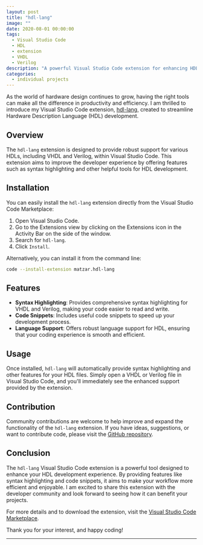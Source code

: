 ```yaml
---
layout: post
title: "hdl-lang"
image: ""
date: 2020-08-01 00:00:00
tags:
  - Visual Studio Code
  - HDL
  - extension
  - VHDL
  - Verilog
description: "A powerful Visual Studio Code extension for enhancing HDL development with syntax highlighting and more."
categories:
  - individual projects
---
```


<!-- ## HDL-Lang: Enhance Your HDL Development in Visual Studio Code -->

As the world of hardware design continues to grow, having the right tools can make all the difference in productivity and efficiency. I am thrilled to introduce my Visual Studio Code extension, [hdl-lang](https://marketplace.visualstudio.com/items?itemName=matzar.hdl-lang), created to streamline Hardware Description Language (HDL) development.

## Overview

The `hdl-lang` extension is designed to provide robust support for various HDLs, including VHDL and Verilog, within Visual Studio Code. This extension aims to improve the developer experience by offering features such as syntax highlighting and other helpful tools for HDL development.

## Installation

You can easily install the `hdl-lang` extension directly from the Visual Studio Code Marketplace:

1. Open Visual Studio Code.
2. Go to the Extensions view by clicking on the Extensions icon in the Activity Bar on the side of the window.
3. Search for `hdl-lang`.
4. Click `Install`.

Alternatively, you can install it from the command line:

```sh
code --install-extension matzar.hdl-lang
```

## Features

- **Syntax Highlighting**: Provides comprehensive syntax highlighting for VHDL and Verilog, making your code easier to read and write.
- **Code Snippets**: Includes useful code snippets to speed up your development process.
- **Language Support**: Offers robust language support for HDL, ensuring that your coding experience is smooth and efficient.

## Usage

Once installed, `hdl-lang` will automatically provide syntax highlighting and other features for your HDL files. Simply open a VHDL or Verilog file in Visual Studio Code, and you'll immediately see the enhanced support provided by the extension.

## Contribution

Community contributions are welcome to help improve and expand the functionality of the `hdl-lang` extension. If you have ideas, suggestions, or want to contribute code, please visit the [GitHub repository](https://github.com/matzar/hdl-lang).

## Conclusion

The `hdl-lang` Visual Studio Code extension is a powerful tool designed to enhance your HDL development experience. By providing features like syntax highlighting and code snippets, it aims to make your workflow more efficient and enjoyable. I am excited to share this extension with the developer community and look forward to seeing how it can benefit your projects.

For more details and to download the extension, visit the [Visual Studio Code Marketplace](https://marketplace.visualstudio.com/items?itemName=matzar.hdl-lang).

Thank you for your interest, and happy coding!

---
